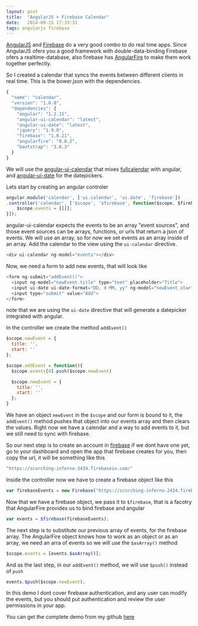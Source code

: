 ```yaml
---
layout: post
title:  "AngularJS + Firebase Calendar"
date:   2014-09-15 17:33:31
tags: angularjs firebase
---
```


[AngularJS][] and [Firebase][] do a very good combo to do real time apps. Since AngularJS ofers you a good framework with double-data-binding Firebase ofers a realtime-database, also firebase has [AngularFire][] to make them work together perfectly.

So I created a calendar that syncs the events between different clients in real time. This is the bower.json with the dependencies.

```javascript
{
  "name": "calendar",
  "version": "1.0.0",
  "dependencies": {
    "angular": "1.2.15",
    "angular-ui-calendar": "latest",
    "angular-ui-date": "latest",
    "jquery": "1.9.0",
    "firebase": "1.0.21",
    "angularfire": "0.8.2",
    "bootstrap": "3.0.3"
  }
}
```

We will use the [angular-ui-calendar][] that mixes [fullcalendar][] with angular, and [angular-ui-date][] for the datepickers.

Lets start by creating an angular controler

```javascript
angular.module('calendar', ['ui.calendar', 'ui.date', 'firebase'])
.controller('calendar', ['$scope', '$firebase', function($scope, $firebase){
    $scope.events = [[]];
}]);
```

angular-ui-calendar expects the events to be an array "event sources", and those event sources can be arrays, functions, or urls that return a json of events. We will use an array, so for now we set events as an array inside of an array. 
Add the calendar to the view using the ``ui-calendar`` directive.

```javascript
<div ui-calendar ng-model="events"></div>
```
  
Now, we need a form to add new events, that will look like

```javascript
<form ng-submit="addEvent()">
  <input ng-model="newEvent.title" type="text" placeholder="Title">
  <input ui-date ui-date-format="DD, d MM, yy" ng-model="newEvent.start">
  <input type="submit" value="Add">
</form>
```
note that we are using the ``ui-date`` directive that will generate a datepicker integrated with angular.

In the controller we create the method ``addEvent()``

```javascript
$scope.newEvent = {
  title: '',
  start: ''
};

$scope.addEvent = function(){
  $scope.events[0].push($scope.newEvent)

  $scope.newEvent = {
    title: '',
    start: ''
  };
}
```

We have an object ``newEvent`` in the ``$scope`` and our form is bound to it, the ``addEvent()`` method pushes that object into our events array and then clears the values. Right now we have a calendar and a way to add events to it, but we still need to sync with firebase.

So our next step is to create an account in [firebase][firebase_signup] if we dont have one yet, go to your dashboard and open the app that firebase creates for you, then copy the url, it will be something like this

```javascript
"https://scorching-inferno-2434.firebaseio.com/"
```

Inside the controller now we have to create a firebase object like this

```javascript
var firebaseEvents = new Firebase("https://scorching-inferno-2434.firebaseio.com/");
```

Now that we have a firebase object, we pass it to ``$firebase``, that is a facotry that AngularFire provides us to bind firebase and angular

```javascript
var events = $firebase(firebaseEvents);
```

The next step is to substitute our previous array of events, for the firebase array. The AngularFire object knows how to work as an object or as an array, we need an arra of events so we will use the ``$asArray()`` method

```javascript
$scope.events = [events.$asArray()];
```

And as the last step, in our ``addEvent()`` method, we will use ``$push()`` instead of ``push``

```javascript
events.$push($scope.newEvent);
```

In this demo I dont cover firebase authentication, and any user can modify the events, but you should put authentication and review the user permissions in your app.

You can get the complete demo from my github [here][githube_project]

[AngularJS]: http://angularjs.org "AngularJS"
[Firebase]: http://firebase.com "Firebase"
[firebase_signup]: http://firebase.com/signup/ "Firebase Singup"
[AngularFire]: http://firebase.com/docs/web/libraries/angular/ "AngularFire"
[angular-ui-calendar]: http://github.com/angular-ui/ui-calendar "Angular-ui Calendar"
[fullcalendar]: http://fullcalendar.io "Fullcalendar"
[angular-ui-date]: http://github.com/angular-ui/ui-date "Angular-ui date"
[githube_project]: http://github.com/konzz/angular-firebase-calendar "Konzz Github"
